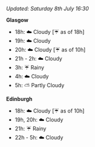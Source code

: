 *Updated: Saturday 8th July 16:30*

**Glasgow**

* 18h: :cloud: Cloudy [:umbrella: as of 18h]
* 19h: :cloud: Cloudy
* 20h: :cloud: Cloudy [:umbrella: as of 10h]
* 21h - 2h: :cloud: Cloudy
* 3h: :umbrella: Rainy
* 4h: :cloud: Cloudy
* 5h: :partly_sunny: Partly Cloudy

**Edinburgh**

* 18h: :cloud: Cloudy [:umbrella: as of 10h]
* 19h, 20h: :cloud: Cloudy
* 21h: :umbrella: Rainy
* 22h - 5h: :cloud: Cloudy
